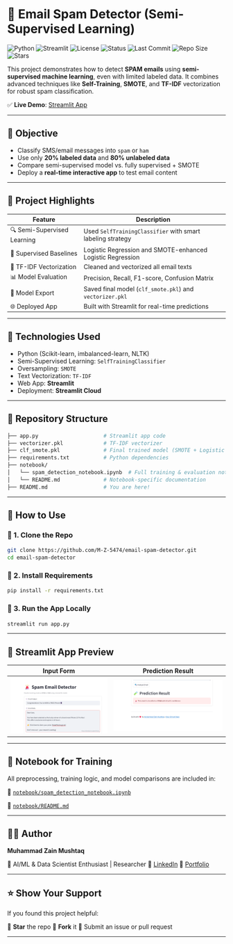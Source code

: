 
# 📧 Email Spam Detector (Semi-Supervised Learning)

![Python](https://img.shields.io/badge/Python-3.10-blue?logo=python)
![Streamlit](https://img.shields.io/badge/Built%20with-Streamlit-red?logo=streamlit)
![License](https://img.shields.io/badge/License-MIT-green.svg)
![Status](https://img.shields.io/badge/Status-Deployed-brightgreen)
![Last Commit](https://img.shields.io/github/last-commit/M-Z-5474/email-spam-detector)
![Repo Size](https://img.shields.io/github/repo-size/M-Z-5474/email-spam-detector)
![Stars](https://img.shields.io/github/stars/M-Z-5474/email-spam-detector?style=social)


This project demonstrates how to detect **SPAM emails** using **semi-supervised machine learning**, even with limited labeled data. It combines advanced techniques like **Self-Training**, **SMOTE**, and **TF-IDF** vectorization for robust spam classification.

✅ **Live Demo**: [Streamlit App](https://email-spam-detector-9tmtkvxeaqjq8sq4gcvkqp.streamlit.app)

---

## 🎯 Objective

- Classify SMS/email messages into `spam` or `ham`
- Use only **20% labeled data** and **80% unlabeled data**
- Compare semi-supervised model vs. fully supervised + SMOTE
- Deploy a **real-time interactive app** to test email content

---

## 🚀 Project Highlights

| Feature | Description |
|--------|-------------|
| 🔍 Semi-Supervised Learning | Used `SelfTrainingClassifier` with smart labeling strategy |
| 🧪 Supervised Baselines | Logistic Regression and SMOTE-enhanced Logistic Regression |
| 🧠 TF-IDF Vectorization | Cleaned and vectorized all email texts |
| 📊 Model Evaluation | Precision, Recall, F1-score, Confusion Matrix |
| 🧱 Model Export | Saved final model (`clf_smote.pkl`) and `vectorizer.pkl` |
| 🌐 Deployed App | Built with Streamlit for real-time predictions |

---

## 🧠 Technologies Used

- Python (Scikit-learn, imbalanced-learn, NLTK)
- Semi-Supervised Learning: `SelfTrainingClassifier`
- Oversampling: `SMOTE`
- Text Vectorization: `TF-IDF`
- Web App: **Streamlit**
- Deployment: **Streamlit Cloud**

---

## 📂 Repository Structure

```bash
├── app.py                     # Streamlit app code
├── vectorizer.pkl             # TF-IDF vectorizer
├── clf_smote.pkl              # Final trained model (SMOTE + Logistic Regression)
├── requirements.txt           # Python dependencies
├── notebook/
│   └── spam_detection_notebook.ipynb  # Full training & evaluation notebook
│   └── README.md              # Notebook-specific documentation
├── README.md                  # You are here!
````

---

## 🧪 How to Use

### 🔹 1. Clone the Repo

```bash
git clone https://github.com/M-Z-5474/email-spam-detector.git
cd email-spam-detector
```

### 🔹 2. Install Requirements

```bash
pip install -r requirements.txt
```

### 🔹 3. Run the App Locally

```bash
streamlit run app.py
```

---

## 📸 Streamlit App Preview

| Input Form | Prediction Result |
|------------|------------------|
| ![form](https://raw.githubusercontent.com/M-Z-5474/email-spam-detector/main/assets/input_form.png) | ![result](https://raw.githubusercontent.com/M-Z-5474/email-spam-detector/main/assets/prediction_result.png) |

---

## 📓 Notebook for Training

All preprocessing, training logic, and model comparisons are included in:

📁 [`notebook/spam_detection_notebook.ipynb`](notebook/spam_detection_notebook.ipynb)

📄 [`notebook/README.md`](notebook/README.md)

---

## 🧑‍💻 Author

**Muhammad Zain Mushtaq**

📍 AI/ML & Data Scientist Enthusiast | Researcher 
🔗 [LinkedIn](https://www.linkedin.com/in/muhammad-zain-m-a75163358)
💼 [Portfolio](https://github.com/M-Z-5474)

---

## ⭐ Show Your Support

If you found this project helpful:

🌟 **Star** the repo
🔁 **Fork** it
🐞 Submit an issue or pull request

---


